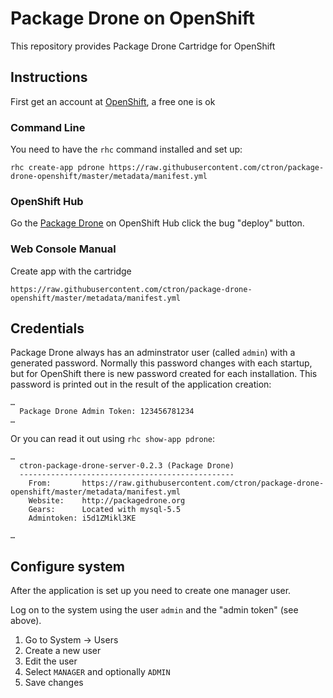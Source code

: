 # Package Drone on OpenShift

This repository provides Package Drone Cartridge for OpenShift

## Instructions

First get an account at [OpenShift](https://openshift.redhat.com), a free one is ok

### Command Line

You need to have the `rhc` command installed and set up:

```
rhc create-app pdrone https://raw.githubusercontent.com/ctron/package-drone-openshift/master/metadata/manifest.yml
```

### OpenShift Hub

Go the [Package Drone](https://hub.openshift.com/quickstarts/90-package-drone) on OpenShift Hub click the bug "deploy" button.

### Web Console Manual

Create app with the cartridge

```
https://raw.githubusercontent.com/ctron/package-drone-openshift/master/metadata/manifest.yml
```

## Credentials

Package Drone always has an adminstrator user (called `admin`) with a generated password. Normally this password changes with each startup, but for
OpenShift there is new password created for each installation. This password is printed out in the result of the application creation:

```
…
  Package Drone Admin Token: 123456781234
…
```

Or you can read it out using `rhc show-app pdrone`:

```
…
  ctron-package-drone-server-0.2.3 (Package Drone)
  ------------------------------------------------
    From:       https://raw.githubusercontent.com/ctron/package-drone-openshift/master/metadata/manifest.yml
    Website:    http://packagedrone.org
    Gears:      Located with mysql-5.5
    Admintoken: i5d1ZMikl3KE

…
```

## Configure system

After the application is set up you need to create one manager user.

Log on to the system using the user `admin` and the "admin token" (see above).

1. Go to System -> Users
2. Create a new user
3. Edit the user
4. Select `MANAGER` and optionally `ADMIN`
5. Save changes



